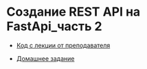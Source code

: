 # Создание REST API на FastApi_часть 2

- [Код с лекции от преподавателя](fastapi_2_100)

- [Домашнее задание]()